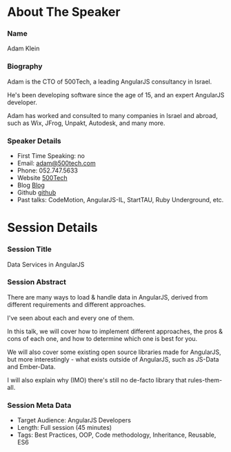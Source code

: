 About The Speaker
=================

### Name

Adam Klein

### Biography

Adam is the CTO of 500Tech, a leading AngularJS consultancy in Israel.

He's been developing software since the age of 15, and an expert AngularJS developer.

Adam has worked and consulted to many companies in Israel and abroad, such as Wix, JFrog, Unpakt, Autodesk, and many more.

### Speaker Details

- First Time Speaking: no
- Email: adam@500tech.com
- Phone: 052.747.5633
- Website [500Tech](http://500tech.com)
- Blog [Blog](http://blog.500Tech.com)
- Github [github](https://github.com/adamkleingit)
- Past talks: CodeMotion, AngularJS-IL, StartTAU, Ruby Underground, etc.

Session Details
===============

### Session Title

Data Services in AngularJS

### Session Abstract

There are many ways to load & handle data in AngularJS, derived from different requirements and different approaches.

I've seen about each and every one of them.

In this talk, we will cover how to implement different approaches, the pros & cons of each one, and how to determine which one is best for you.

We will also cover some existing open source libraries made for AngularJS, but more interestingly - what exists outside of AngularJS, such as JS-Data and Ember-Data.

I will also explain why (IMO) there's still no de-facto library that rules-them-all.

### Session Meta Data

- Target Audience: AngularJS Developers
- Length: Full session (45 minutes)
- Tags: Best Practices, OOP, Code methodology, Inheritance, Reusable, ES6

